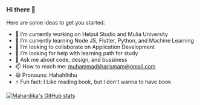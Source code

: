 ### Hi there 👋

<!--
**Kharismahardikaa/Kharismahardikaa** is a ✨ _special_ ✨ repository because its `README.md` (this file) appears on your GitHub profile.


-->
Here are some ideas to get you started:

- 🔭 I’m currently working on Helpul Studio and Mulia University
- 🌱 I’m currently learning Node JS, Flutter, Python, and Machine Learning
- 👯 I’m looking to collaborate on Application Development
- 🤔 I’m looking for help with learning path for study
- 💬 Ask me about code, design, and bussiness
- 📫 How to reach me: muhammadkharismam@gmail.com
- 😄 Pronouns: Hahahihihu
- ⚡ Fun fact: I Like reading book, but I don't wanna to have book

[![Mahardika's GitHub stats](https://github-readme-stats.vercel.app/api?username=Kharismahardikaa)](https://github.com/Kharismahardikaa/github-readme-stats)
